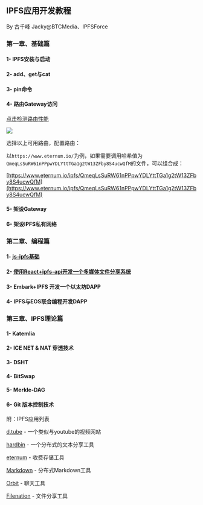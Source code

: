 ## IPFS应用开发教程
By 古千峰 Jacky@BTCMedia、IPFSForce

### 第一章、基础篇
#### 1- IPFS安装与启动

#### 2- add、get与cat

#### 3- pin命令

#### 4- 路由Gateway访问

[点击检测路由性能](https://ipfs.github.io/public-gateway-checker)

![](http://images.laidingyi.com/18-8-6/93371593.jpg)

选择以上可用路由，配置路由：

以`https://www.eternum.io/`为例，如果需要调用哈希值为 `QmeqLsSuRW61nPPpwYDLYttTGa1g2tW13ZFby8S4ucwQfM`的文件，可以组合成：

[https://www.eternum.io/ipfs/QmeqLsSuRW61nPPpwYDLYttTGa1g2tW13ZFby8S4ucwQfM](https://www.eternum.io/ipfs/QmeqLsSuRW61nPPpwYDLYttTGa1g2tW13ZFby8S4ucwQfM)

#### 5- 架设Gateway

#### 6- 架设IPFS私有网络

### 第二章、编程篇

#### 1- [js-ipfs基础](https://github.com/eoshackathon/ipfs_development_tutorial/blob/master/doc/jsipfs-api.md)

#### 2- [使用React+ipfs-api开发一个多媒体文件分享系统](https://github.com/eoshackathon/ipfs_development_tutorial/blob/master/doc/jsipfs-uploader.md)

#### 3- Embark+IPFS 开发一个以太坊DAPP

#### 4- IPFS与EOS联合编程开发DAPP

### 第三章、IPFS理论篇

#### 1- Katemlia

#### 2- ICE NET & NAT 穿透技术

#### 3- DSHT

#### 4- BitSwap

#### 5- Merkle-DAG

#### 6- Git 版本控制技术

附：IPFS应用列表

[d.tube](https://d.tube/) - 一个类似与youtube的视频网站

[hardbin](https://hardbin.com) - 一个分布式的文本分享工具

[eternum](www.eternum.io) - 收费存储工具

[Markdown](https://www.eternum.io/ipfs/QmRWeczoWjVoZSY4cvTAp6YaGJSwYJSWvANHXaHiNVd8to/) - 分布式Markdown工具

[Orbit](https://orbit.chat) - 聊天工具

[Filenation](https://filenation.io/) - 文件分享工具


